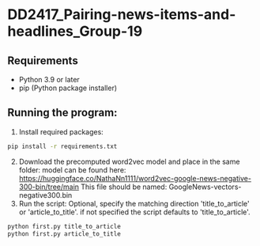 # DD2417_Pairing-news-items-and-headlines_Group-19

## Requirements
- Python 3.9 or later
- pip (Python package installer)

## Running the program:
1. Install required packages:
```bash
pip install -r requirements.txt
```
2. Download the precomputed word2vec model and place in the same folder:
model can be found here: https://huggingface.co/NathaNn1111/word2vec-google-news-negative-300-bin/tree/main 
This file should be named: GoogleNews-vectors-negative300.bin
3. Run the script:
Optional, specify the matching direction 'title_to_article' or 'article_to_title'. if not specified the script 
defaults to 'title_to_article'. 

```bash
python first.py title_to_article
python first.py article_to_title
```
 